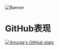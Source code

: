![Banner](https://coscdn.htmlpage.cn/user-upload-images/9158/Real-ESRGANv3-anime_0118_214752.png)
# GitHub表现

[![Anurag's GitHub stats](https://github-readme-stats.vercel.app/api?username=xia865)](https://github.com/xia865/github-readme-stats)
